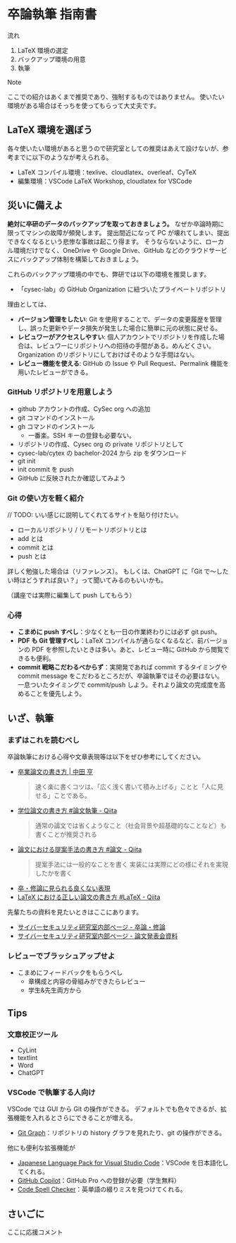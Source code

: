 # 卒論執筆 指南書

流れ

1. LaTeX 環境の選定
2. バックアップ環境の用意
3. 執筆

> [!NOTE]
> ここでの紹介はあくまで推奨であり、強制するものではありません。
> 使いたい環境がある場合はそっちを使ってもらって大丈夫です。

## LaTeX 環境を選ぼう

各々使いたい環境があると思うので研究室としての推奨はあえて設けないが、参考までに以下のようなが考えられる。

- LaTeX コンパイル環境：texlive、cloudlatex、overleaf、CyTeX
- 編集環境：VSCode LaTeX Workshop, cloudlatex for VSCode

## 災いに備えよ

**絶対に卒研のデータのバックアップを取っておきましょう。**
なぜか卒論時期に限ってマシンの故障が頻発します。
提出間近になって PC が壊れてしまい、提出できなくなるという悲惨な事故は起こり得ます。
そうならないように、ローカル環境だけでなく、OneDrive や Google Drive、GitHub などのクラウドサービスにバックアップ体制を構築しておきましょう。

これらのバックアップ環境の中でも、弊研では以下の環境を推奨します。

- 「cysec-lab」の GitHub Organization に紐づいたプライベートリポジトリ

理由としては、

- **バージョン管理をしたい**: Git を使用することで、データの変更履歴を管理し、誤った更新やデータ損失が発生した場合に簡単に元の状態に戻せる。
- **レビュワーがアクセスしやすい**: 個人アカウントでリポジトリを作成した場合は、レビュワーにリポジトリへの招待の手間がある。めんどくさい。Organization のリポジトリにしておけばそのような手間はない。
- **レビュー機能を使える**: GitHub の Issue や Pull Request、Permalink 機能を用いたレビューができる。

### GitHub リポジトリを用意しよう

- github アカウントの作成、CySec org への追加
- git コマンドのインストール
- gh コマンドのインストール
  - 一番楽。SSH キーの登録も必要ない。
- リポジトリの作成、Cysec org の private リポジトリとして
- cysec-lab/cytex の bachelor-2024 から zip をダウンロード
- git init
- init commit を push
- GitHub に反映されたか確認してみよう

### Git の使い方を軽く紹介

// TODO: いい感じに説明してくれてるサイトを貼り付けたい。

- ローカルリポジトリ / リモートリポジトリとは
- add とは
- commit とは
- push とは

詳しく勉強した場合は（リファレンス）。
もしくは、ChatGPT に「Git で〜したい時はどうすれば良い？」って聞いてみるのもいいかも。

（講座では実際に編集して push してもらう）

### 心得

- **こまめに push すべし**：少なくとも一日の作業終わりには必ず git push。
- **PDF も Git 管理すべし**：LaTeX コンパイルが通らなくなるなど、前バージョンの PDF を参照したいときは多い。あと、レビュー時に GitHub から閲覧できるも便利。
- **commit 戦略こだわるべからず**：実開発であれば commit するタイミングや commit message をこだわるところだが、卒論執筆ではその必要はない。一息ついたタイミングで commit/push しよう。それより論文の完成度を高めることを優先しよう。

## いざ、執筆

### まずはこれを読むべし

卒論執筆における心得や文章表現等は以下をぜひ参考にしてください。

- [卒業論文の書き方 | 中田 亨](https://researchmap.jp/blogs/blog_entries/view/77082/0eb9a69b5e4a770751c9f9b0f7f315d0#:~:text=%E9%80%9F%E3%81%8F%E6%A5%BD%E3%81%AB%E6%9B%B8%E3%81%8F%E3%81%9F%E3%82%81%E3%81%AE%E5%BF%83%E5%BE%97)
  > 速く楽に書くコツは、「広く浅く書いて積み上げる」ことと「人に見せる」ことである。
- [学位論文の書き方 #論文執筆 - Qiita](https://qiita.com/NaokiAkai/items/714dc2fd2f4d222a1ddf)
  > 通常の論文では省くようなこと（社会背景や超基礎的なことなど）も書くことが推奨される
- [論文における提案手法の書き方 #論文 - Qiita](https://qiita.com/NaokiAkai/items/e607e8e79949b1e11f95)
  > 提案手法には一般的なことを書く
  > 実装には実際にどの様にそれを実現したかを書く
- [卒・修論に見られる良くない表現](https://www.sci.hokudai.ac.jp/~minobe/class/bad_expressions.htm)
- [LaTeX における正しい論文の書き方 #LaTeX - Qiita](https://qiita.com/birdwatcher/items/5ec42b35d84d3ee2ffbb)

先輩たちの資料を見たいときはここにあります。

- [サイバーセキュリティ研究室内部ページ - 卒論・修論](https://sites.google.com/cysec.cs.ritsumei.ac.jp/local/%E8%AB%96%E6%96%87%E7%99%BA%E8%A1%A8%E4%BC%9A%E9%96%A2%E9%80%A3/%E8%AB%96%E6%96%87%E7%99%BA%E8%A1%A8%E4%BC%9A%E8%B3%87%E6%96%99/%E5%8D%92%E8%AB%96%E4%BF%AE%E8%AB%96?authuser=2&pli=1)
- [サイバーセキュリティ研究室内部ページ - 論文発表会資料](https://sites.google.com/cysec.cs.ritsumei.ac.jp/local/%E8%AB%96%E6%96%87%E7%99%BA%E8%A1%A8%E4%BC%9A%E9%96%A2%E9%80%A3/%E8%AB%96%E6%96%87%E7%99%BA%E8%A1%A8%E4%BC%9A%E8%B3%87%E6%96%99/%E8%AB%96%E6%96%87%E7%99%BA%E8%A1%A8%E4%BC%9A%E8%B3%87%E6%96%99?pli=1&authuser=2)

### レビューでブラッシュアップせよ

- こまめにフィードバックをもらうべし
  - 章構成と内容の骨組みができたらレビュー
  - 学生&先生両方から

## Tips

### 文章校正ツール

- CyLint
- textlint
- Word
- ChatGPT

### VSCode で執筆する人向け

VSCode では GUI から Git の操作ができる。
デフォルトでも色々できるが、拡張機能を入れるとさらにできることが増える。

- [Git Graph](https://marketplace.visualstudio.com/items?itemName=mhutchie.git-graph)：リポジトリの history グラフを見れたり、git の操作ができる。

他にも便利な拡張機能が

- [Japanese Language Pack for Visual Studio Code](https://marketplace.visualstudio.com/items?itemName=MS-CEINTL.vscode-language-pack-ja)：VSCode を日本語化してくれる。
- [GitHub Copilot](https://marketplace.visualstudio.com/items?itemName=GitHub.copilot)：GitHub Pro への登録が必要（学生無料）
- [Code Spell Checker](https://marketplace.visualstudio.com/items?itemName=streetsidesoftware.code-spell-checker)：英単語の綴りミスを見つけてくれる。

## さいごに

ここに応援コメント
